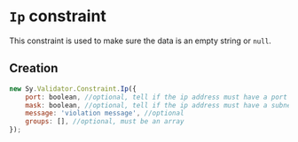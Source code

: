 # `Ip` constraint

This constraint is used to make sure the data is an empty string or `null`.

## Creation

```js
new Sy.Validator.Constraint.Ip({
    port: boolean, //optional, tell if the ip address must have a port specified
    mask: boolean, //optional, tell if the ip address must have a subnet mask specified
    message: 'violation message', //optional
    groups: [], //optional, must be an array
});
```